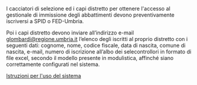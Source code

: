 

I cacciatori di selezione ed i capi distretto per ottenere l'accesso al gestionale di immissione degli abbattimenti devono preventivamente iscriversi a SPID o FED-Umbria.

Poi i capi distretto devono inviare all’indirizzo e-mail [glombardi@regione.umbria.it](glombardi@regione.umbria.it) l’elenco degli iscritti al proprio distretto con i seguenti dati: cognome, nome, codice fiscale, data di nascita, comune di nascita, e-mail, numero di iscrizione all’albo dei selecontrollori in formato di file excel, secondo il modello presente in modulistica, affinché siano correttamente configurati nel sistema.


[Istruzioni per l'uso del sistema](https://www.regione.umbria.it/documents/18/468346/Manuale+caccia+selezione/25c47ffa-94e3-4ae8-82cb-42029a167b8d)
